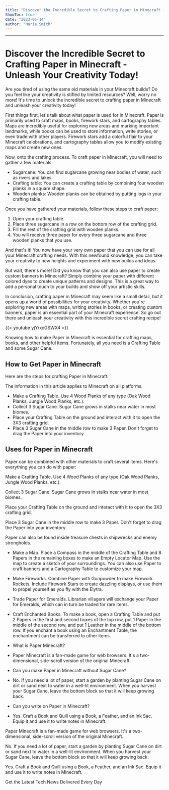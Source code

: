 ```yaml
---
title: "Discover the Incredible Secret to Crafting Paper in Minecraft - Unleash Your Creativity Today!"
ShowToc: true 
date: "2023-05-14"
author: "Maria Smith"
---
```

*****
# Discover the Incredible Secret to Crafting Paper in Minecraft - Unleash Your Creativity Today!

Are you tired of using the same old materials in your Minecraft builds? Do you feel like your creativity is stifled by limited resources? Well, worry no more! It's time to unlock the incredible secret to crafting paper in Minecraft and unleash your creativity today!

First things first, let's talk about what paper is used for in Minecraft. Paper is primarily used to craft maps, books, firework stars, and cartography tables. Maps are incredibly useful for exploring new areas and marking important landmarks, while books can be used to store information, write stories, or even trade with other players. Firework stars add a colorful flair to your Minecraft celebrations, and cartography tables allow you to modify existing maps and create new ones.

Now, onto the crafting process. To craft paper in Minecraft, you will need to gather a few materials:

- Sugarcane: You can find sugarcane growing near bodies of water, such as rivers and lakes.
- Crafting table: You can create a crafting table by combining four wooden planks in a square shape.
- Wooden planks: Wooden planks can be obtained by putting logs in your crafting table.

Once you have gathered your materials, follow these steps to craft paper:

1. Open your crafting table.
2. Place three sugarcane in a row on the bottom row of the crafting grid.
3. Fill the rest of the crafting grid with wooden planks.
4. You will receive three paper for every three sugarcane and three wooden planks that you use.

And that's it! You now have your very own paper that you can use for all your Minecraft crafting needs. With this newfound knowledge, you can take your creativity to new heights and experiment with new builds and ideas.

But wait, there's more! Did you know that you can also use paper to create custom banners in Minecraft? Simply combine your paper with different colored dyes to create unique patterns and designs. This is a great way to add a personal touch to your builds and show off your artistic skills.

In conclusion, crafting paper in Minecraft may seem like a small detail, but it opens up a world of possibilities for your creativity. Whether you're exploring new areas with maps, writing stories in books, or creating custom banners, paper is an essential part of your Minecraft experience. So go out there and unleash your creativity with this incredible secret crafting recipe!

{{< youtube yjYrxcGSWX4 >}} 




Knowing how to make Paper in Minecraft is essential for crafting maps, books, and other helpful items. Fortunately, all you need is a Crafting Table and some Sugar Cane.

 
##   How to Get Paper in Minecraft  
 

Here are the steps for crafting Paper in Minecraft:

 
The information in this article applies to Minecraft on all platforms.
 
- Make a Crafting Table. Use 4 Wood Planks of any type (Oak Wood Planks, Jungle Wood Planks, etc.).
 - Collect 3 Sugar Cane. Sugar Cane grows in stalks near water in most biomes.
 - Place your Crafting Table on the ground and interact with it to open the 3X3 crafting grid.
 - Place 3 Sugar Cane in the middle row to make 3 Paper. Don't forget to drag the Paper into your inventory.

 
##   Uses for Paper in Minecraft  
 

Paper can be combined with other materials to craft several items. Here's everything you can do with paper:

 

Make a Crafting Table. Use 4 Wood Planks of any type (Oak Wood Planks, Jungle Wood Planks, etc.).

 

Collect 3 Sugar Cane. Sugar Cane grows in stalks near water in most biomes.

 

Place your Crafting Table on the ground and interact with it to open the 3X3 crafting grid.

 

Place 3 Sugar Cane in the middle row to make 3 Paper. Don't forget to drag the Paper into your inventory.

 
Paper can also be found inside treasure chests in shipwrecks and enemy strongholds.
 
- Make a Map. Place a Compass in the middle of the Crafting Table and 8 Papers in the remaining boxes to make an Empty Locator Map. Use the map to create a sketch of your surroundings. You can also use Paper to craft banners and a Cartography Table to customize your map.
 - Make Fireworks. Combine Paper with Gunpowder to make Firework Rockets. Include Firework Stars to create dazzling displays, or use them to propel yourself as you fly with the Elytra.
 - Trade Paper for Emeralds. Librarian villagers will exchange your Paper for Emeralds, which can in turn be traded for rare items.
 - Craft Enchanted Books. To make a book, open a Crafting Table and put 2 Papers in the first and second boxes of the top row, put 1 Paper in the middle of the second row, and put 1 Leather in the middle of the bottom row. If you enchant a book using an Enchantment Table, the enchantment can be transferred to other items.

 
- What is Paper Minecraft?
 - Paper Minecraft is a fan-made game for web browsers. It's a two-dimensional, side-scroll version of the original Minecraft.
 - Can you make Paper in Minecraft without Sugar Cane?
 - No. If you need a lot of paper, start a garden by planting Sugar Cane on dirt or sand next to water in a well-lit environment. When you harvest your Sugar Cane, leave the bottom block so that it will keep growing back.
 - Can you write on Paper in Minecraft?
 - Yes. Craft a Book and Quill using a Book, a Feather, and an Ink Sac. Equip it and use it to write notes in Minecraft.

 
Paper Minecraft is a fan-made game for web browsers. It's a two-dimensional, side-scroll version of the original Minecraft.
 
No. If you need a lot of paper, start a garden by planting Sugar Cane on dirt or sand next to water in a well-lit environment. When you harvest your Sugar Cane, leave the bottom block so that it will keep growing back.
 
Yes. Craft a Book and Quill using a Book, a Feather, and an Ink Sac. Equip it and use it to write notes in Minecraft.
 

Get the Latest Tech News Delivered Every Day




